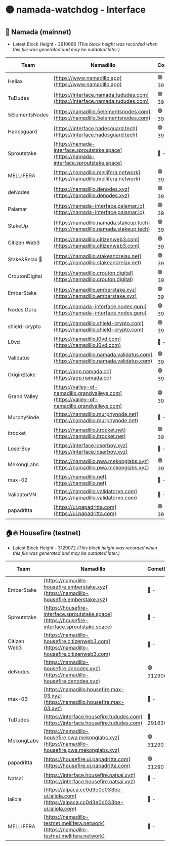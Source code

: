 # 🟡 namada-watchdog - Interface

## 🚀 Namada (mainnet)
- Latest Block Height - 3910666 *(This block height was recorded when this file was generated and may be outdated later.)*

| Team | Namadillo | CometBFT | Indexer | MASP Indexer |
|-|-|-|-|-|
| Heliax | [https://www.namadillo.app](https://www.namadillo.app) | 🟢 3910636 | 🟢 3910636 | 🔴 3910353 |
| TuDudes | [https://interface.namada.tududes.com](https://interface.namada.tududes.com) | 🟢 3910637 | 🟢 3910636 | 🔴 3910353 |
| 5ElementsNodes | [https://namadillo.5elementsnodes.com](https://namadillo.5elementsnodes.com) | 🟢 3910637 | 🟢 3910637 | 🔴 3910353 |
| Hadesguard | [https://interface.hadesguard.tech](https://interface.hadesguard.tech) | 🟢 3910638 | 🟢 3910636 | 🔴 3910353 |
| Sproutstake | [https://namada-interface.sproutstake.space](https://namada-interface.sproutstake.space) | 🔴 - | 🔴 3738134 | 🔴 - |
| MELLIFERA | [https://namadillo.mellifera.network](https://namadillo.mellifera.network) | 🟢 3910641 | 🟢 3910641 | 🔴 3765769 |
| deNodes | [https://namadillo.denodes.xyz](https://namadillo.denodes.xyz) | 🟢 3910642 | 🟢 3910642 | 🔴 3910353 |
| Palamar | [https://namada-interface.palamar.io](https://namada-interface.palamar.io) | 🟢 3910643 | 🟢 3910642 | 🔴 3910353 |
| StakeUp | [https://namadillo.namada.stakeup.tech](https://namadillo.namada.stakeup.tech) | 🟢 3910644 | 🟢 3910644 | 🔴 3910353 |
| Citizen Web3 | [https://namadillo.citizenweb3.com](https://namadillo.citizenweb3.com) | 🟢 3910645 | 🟢 3910644 | 🔴 3765769 |
| Stake&Relax 🦥 | [https://namadillo.stakeandrelax.net](https://namadillo.stakeandrelax.net) | 🟢 3910645 | 🟢 3910645 | 🔴 3765769 |
| CroutonDigital | [https://namadillo.crouton.digital](https://namadillo.crouton.digital) | 🟢 3910646 | 🟢 3910646 | 🔴 3910353 |
| EmberStake | [https://namadillo.emberstake.xyz](https://namadillo.emberstake.xyz) | 🟢 3910646 | 🟢 3910646 | 🔴 3910353 |
| Nodes.Guru | [https://namada-interface.nodes.guru](https://namada-interface.nodes.guru) | 🟢 3910647 | 🟢 3910647 | 🔴 3910353 |
| shield-crypto | [https://namadillo.shield-crypto.com](https://namadillo.shield-crypto.com) | 🟢 3910649 | 🟢 3910648 | 🔴 3863123 |
| L0vd | [https://namadillo.l0vd.com](https://namadillo.l0vd.com) | 🔴 - | 🔴 - | 🔴 - |
| Validatus | [https://namadillo.namada.validatus.com](https://namadillo.namada.validatus.com) | 🟢 3910652 | 🟢 3910651 | 🔴 3819812 |
| OriginStake | [https://app.namada.cc](https://app.namada.cc) | 🟢 3910652 | 🟢 3910652 | 🔴 3910353 |
| Grand Valley | [https://valley-of-namadillo.grandvalleys.com](https://valley-of-namadillo.grandvalleys.com) | 🟢 3910653 | 🟢 3910653 | 🔴 3910353 |
| MurphyNode | [https://namadillo.murphynode.net](https://namadillo.murphynode.net) | 🔴 - | 🔴 - | 🔴 - |
| itrocket | [https://namadillo.itrocket.net](https://namadillo.itrocket.net) | 🟢 3910655 | 🟢 3910655 | 🔴 3910353 |
| LoserBoy | [https://interface.loserboy.xyz](https://interface.loserboy.xyz) | 🔴 - | 🔴 - | 🔴 - |
| MekongLabs | [https://namadillo.pwa.mekonglabs.xyz](https://namadillo.pwa.mekonglabs.xyz) | 🟢 3910661 | 🟢 3910661 | 🔴 3910353 |
| max-02 | [https://namadillo.net](https://namadillo.net) | 🔴 - | 🔴 - | 🔴 - |
| ValidatorVN | [https://namadillo.validatorvn.com](https://namadillo.validatorvn.com) | 🔴 - | 🔴 - | 🔴 - |
| papadritta | [https://ui.papadritta.com](https://ui.papadritta.com) | 🟢 3910666 | 🟢 3910665 | 🟢 3910665 |

## 🏠🔥 Housefire (testnet)
- Latest Block Height - 3129072 *(This block height was recorded when this file was generated and may be outdated later.)*

| Team | Namadillo | CometBFT | Indexer | MASP Indexer |
|-|-|-|-|-|
| EmberStake | [https://namadillo-housefire.emberstake.xyz](https://namadillo-housefire.emberstake.xyz) | 🔴 - | 🔴 - | 🔴 - |
| Sproutstake | [https://housefire-interface.sproutstake.space](https://housefire-interface.sproutstake.space) | 🔴 - | 🔴 - | 🔴 - |
| Citizen Web3 | [https://namadillo-housefire.citizenweb3.com](https://namadillo-housefire.citizenweb3.com) | 🔴 - | 🔴 - | 🔴 - |
| deNodes | [https://namadillo-housefire.denodes.xyz](https://namadillo-housefire.denodes.xyz) | 🟢 3129062 | 🟢 3129062 | 🔴 3065388 |
| max-03 | [https://namadillo.housefire.max-03.xyz](https://namadillo.housefire.max-03.xyz) | 🔴 - | 🔴 - | 🔴 - |
| TuDudes | [https://interface.housefire.tududes.com](https://interface.housefire.tududes.com) | 🔴 2916306 | 🔴 2916306 | 🔴 2916306 |
| MekongLabs | [https://namadillo-housefire.pwa.mekonglabs.xyz](https://namadillo-housefire.pwa.mekonglabs.xyz) | 🟢 3129072 | 🟢 3129072 | 🔴 3065388 |
| papadritta | [https://housefire.ui.papadritta.com](https://housefire.ui.papadritta.com) | 🟢 3129072 | 🟢 3129072 | 🟢 3129072 |
| Natsai | [https://interface.housefire.natsai.xyz](https://interface.housefire.natsai.xyz) | 🔴 - | 🔴 - | 🔴 - |
| laliola | [https://alpaca.cc0d3e0c033be-ui.laliola.com](https://alpaca.cc0d3e0c033be-ui.laliola.com) | 🔴 - | 🔴 - | 🔴 - |
| MELLIFERA | [https://namadillo-testnet.mellifera.network](https://namadillo-testnet.mellifera.network) | 🔴 - | 🔴 2778001 | 🔴 2607259 |

